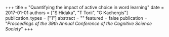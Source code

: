 +++
title = "Quantifying the impact of active choice in word learning"
date = 2017-01-01
authors = ["S Hidaka", "T Torii", "G Kachergis"]
publication_types = ["1"]
abstract = ""
featured = false
publication = "*Proceedings of the 39th Annual Conference of the Cognitive Science Society*"
+++


